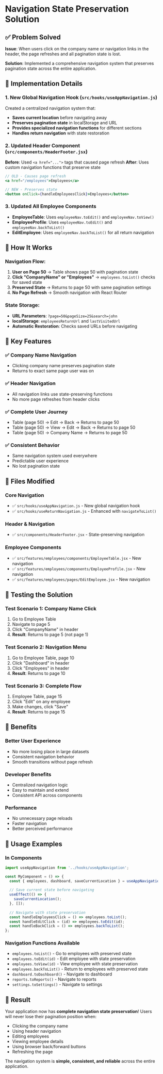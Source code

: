 # Navigation State Preservation Solution

## ✅ Problem Solved

**Issue**: When users click on the company name or navigation links in the header, the page refreshes and all pagination state is lost.

**Solution**: Implemented a comprehensive navigation system that preserves pagination state across the entire application.

## 🔧 Implementation Details

### 1. **New Global Navigation Hook** (`src/hooks/useAppNavigation.js`)

Created a centralized navigation system that:
- **Saves current location** before navigating away
- **Preserves pagination state** in localStorage and URL
- **Provides specialized navigation functions** for different sections
- **Handles return navigation** with state restoration

### 2. **Updated Header Component** (`src/components/HeaderFooter.jsx`)

**Before**: Used `<a href="...">` tags that caused page refresh
**After**: Uses custom navigation functions that preserve state

```jsx
// OLD - Causes page refresh
<a href="/employees">Employees</a>

// NEW - Preserves state
<button onClick={handleEmployeesClick}>Employees</button>
```

### 3. **Updated All Employee Components**

- **EmployeeTable**: Uses `employeeNav.toEdit()` and `employeeNav.toView()`
- **EmployeeProfile**: Uses `employeeNav.toEdit()` and `employeeNav.backToList()`
- **EditEmployee**: Uses `employeeNav.backToList()` for all return navigation

## 🎯 How It Works

### **Navigation Flow**:
1. **User on Page 50** → Table shows page 50 with pagination state
2. **Click "CompanyName" or "Employees"** → `employees.toList()` checks for saved state
3. **Preserved State** → Returns to page 50 with same pagination settings
4. **No Page Refresh** → Smooth navigation with React Router

### **State Storage**:
- **URL Parameters**: `?page=50&pageSize=25&search=john`
- **localStorage**: `employeesReturnUrl` and `lastVisitedUrl`
- **Automatic Restoration**: Checks saved URLs before navigating

## 🚀 Key Features

### ✅ **Company Name Navigation**
- Clicking company name preserves pagination state
- Returns to exact same page user was on

### ✅ **Header Navigation**
- All navigation links use state-preserving functions
- No more page refreshes from header clicks

### ✅ **Complete User Journey**
- Table (page 50) → Edit → Back → Returns to page 50
- Table (page 50) → View → Edit → Back → Returns to page 50
- Table (page 50) → Company Name → Returns to page 50

### ✅ **Consistent Behavior**
- Same navigation system used everywhere
- Predictable user experience
- No lost pagination state

## 📁 Files Modified

### **Core Navigation**
- ✅ `src/hooks/useAppNavigation.js` - New global navigation hook
- ✅ `src/hooks/useReturnNavigation.js` - Enhanced with `navigateToList()`

### **Header & Navigation**
- ✅ `src/components/HeaderFooter.jsx` - State-preserving navigation

### **Employee Components**
- ✅ `src/features/employees/components/EmployeeTable.jsx` - New navigation
- ✅ `src/features/employees/components/EmployeeProfile.jsx` - New navigation  
- ✅ `src/features/employees/pages/EditEmployee.jsx` - New navigation

## 🧪 Testing the Solution

### **Test Scenario 1: Company Name Click**
1. Go to Employee Table
2. Navigate to page 5
3. Click "CompanyName" in header
4. **Result**: Returns to page 5 (not page 1)

### **Test Scenario 2: Navigation Menu**
1. Go to Employee Table, page 10
2. Click "Dashboard" in header
3. Click "Employees" in header
4. **Result**: Returns to page 10

### **Test Scenario 3: Complete Flow**
1. Employee Table, page 15
2. Click "Edit" on any employee
3. Make changes, click "Save"
4. **Result**: Returns to page 15

## 🎉 Benefits

### **Better User Experience**
- No more losing place in large datasets
- Consistent navigation behavior
- Smooth transitions without page refresh

### **Developer Benefits**
- Centralized navigation logic
- Easy to maintain and extend
- Consistent API across components

### **Performance**
- No unnecessary page reloads
- Faster navigation
- Better perceived performance

## 🔧 Usage Examples

### **In Components**
```jsx
import useAppNavigation from '../hooks/useAppNavigation';

const MyComponent = () => {
  const { employees, dashboard, saveCurrentLocation } = useAppNavigation();
  
  // Save current state before navigating
  useEffect(() => {
    saveCurrentLocation();
  }, []);
  
  // Navigate with state preservation
  const handleEmployeesClick = () => employees.toList();
  const handleEditClick = (id) => employees.toEdit(id);
  const handleBackClick = () => employees.backToList();
};
```

### **Navigation Functions Available**
- `employees.toList()` - Go to employees with preserved state
- `employees.toEdit(id)` - Edit employee with state preservation
- `employees.toView(id)` - View employee with state preservation
- `employees.backToList()` - Return to employees with preserved state
- `dashboard.toDashboard()` - Navigate to dashboard
- `reports.toReports()` - Navigate to reports
- `settings.toSettings()` - Navigate to settings

## 🎯 Result

Your application now has **complete navigation state preservation**! Users will never lose their pagination position when:
- Clicking the company name
- Using header navigation
- Editing employees
- Viewing employee details
- Using browser back/forward buttons
- Refreshing the page

The navigation system is **simple, consistent, and reliable** across the entire application.
